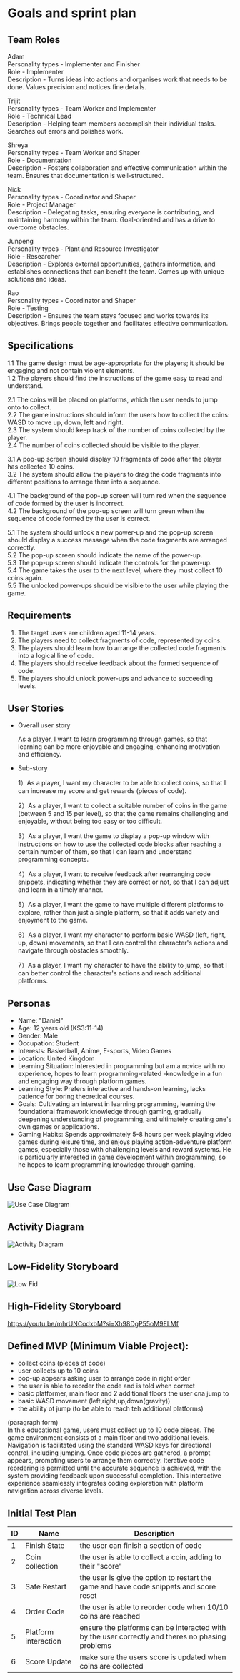# Goals and sprint plan

## Team Roles
Adam \
Personality types - Implementer and Finisher \
Role - Implementer \
Description - Turns ideas into actions and organises work that needs to be done. Values precision and notices fine details.

Trijit \
Personality types - Team Worker and Implementer \
Role - Technical Lead \
Description - Helping team members accomplish their individual tasks. Searches out errors and polishes work.

Shreya \
Personality types - Team Worker and Shaper \
Role - Documentation \
Description - Fosters collaboration and effective communication within the team. Ensures that documentation is well-structured.

Nick \
Personality types - Coordinator and Shaper \
Role - Project Manager \
Description - Delegating tasks, ensuring everyone is contributing, and maintaining harmony within the team. Goal-oriented and has a drive to overcome obstacles.

Junpeng \
Personality types - Plant and Resource Investigator \
Role - Researcher \
Description - Explores external opportunities, gathers information, and establishes connections that can benefit the team. Comes up with unique solutions and ideas.

Rao \
Personality types - Coordinator and Shaper \
Role - Testing \
Description - Ensures the team stays focused and works towards its objectives. Brings people together and facilitates effective communication. 


## Specifications

1.1 The game design must be age-appropriate for the players; it should be engaging and not contain violent elements.\
1.2 The players should find the instructions of the game easy to read and understand.

2.1 The coins will be placed on platforms, which the user needs to jump onto to collect.\
2.2 The game instructions should inform the users how to collect the coins: WASD to move up, down, left and right.\
2.3 The system should keep track of the number of coins collected by the player.\
2.4 The number of coins collected should be visible to the player.

3.1 A pop-up screen should display 10 fragments of code after the player has collected 10 coins.\
3.2 The system should allow the players to drag the code fragments into different positions to arrange them into a sequence.

4.1 The background of the pop-up screen will turn red when the sequence of code formed by the user is incorrect.\
4.2 The background of the pop-up screen will turn green when the sequence of code formed by the user is correct.

5.1 The system should unlock a new power-up and the pop-up screen should display a success message when the code fragments are arranged correctly.\
5.2 The pop-up screen should indicate the name of the power-up. \
5.3 The pop-up screen should indicate the controls for the power-up.\
5.4 The game takes the user to the next level, where they must collect 10 coins again.\
5.5 The unlocked power-ups should be visible to the user while playing the game.

## Requirements

1. The target users are children aged 11-14 years.
2. The players need to collect fragments of code, represented by coins.
3. The players should learn how to arrange the collected code fragments into a logical line of code.
4. The players should receive feedback about the formed sequence of code.
5. The players should unlock power-ups and advance to succeeding levels.

## User Stories
 - Overall user story
 
   As a player, I want to learn programming through games, so that learning can be more enjoyable and engaging, enhancing motivation and efficiency.
 - Sub-story

   1）As a player, I want my character to be able to collect coins, so that I can increase my score and get rewards (pieces of code).

   2）As a player, I want to collect a suitable number of coins in the game (between 5 and 15 per level), so that the game remains challenging and enjoyable, without being too easy or too difficult.

   3）As a player, I want the game to display a pop-up window with instructions on how to use the collected code blocks after reaching a certain number of them, so that I can learn and understand programming concepts.

   4）As a player, I want to receive feedback after rearranging code snippets, indicating whether they are correct or not, so that I can adjust and learn in a timely manner.

   5）As a player, I want the game to have multiple different platforms to explore, rather than just a single platform, so that it adds variety and enjoyment to the game.

   6）As a player, I want my character to perform basic WASD (left, right, up, down) movements, so that I can control the character's actions and navigate through obstacles smoothly.

   7）As a player, I want my character to have the ability to jump, so that I can better control the character's actions and reach additional platforms.
   
## Personas
 - Name: "Daniel"
 - Age: 12 years old (KS3:11-14)
 - Gender: Male
 - Occupation: Student
 - Interests: Basketball, Anime, E-sports, Video Games
 - Location: United Kingdom
 - Learning Situation: Interested in programming but am a novice with no experience, hopes to learn programming-related -knowledge in a fun and engaging way through platform games.
 - Learning Style: Prefers interactive and hands-on learning, lacks patience for boring theoretical courses.
 - Goals: Cultivating an interest in learning programming, learning the foundational framework knowledge through gaming, gradually deepening understanding of programming, and ultimately creating one's own games or applications.
 - Gaming Habits: Spends approximately 5-8 hours per week playing video games during leisure time, and enjoys playing action-adventure platform games, especially those with challenging levels and reward systems. He is particularly interested in game development within programming, so he hopes to learn programming knowledge through gaming.

## Use Case Diagram

![Use Case Diagram](/Res/Use%20case%20diagram.png)
## Activity Diagram

![Activity Diagram](/Res/activity%20diagram.PNG)
## Low-Fidelity Storyboard

![Low Fid](/Res/MVP%20Storyboard.jpg )

## High-Fidelity Storyboard
https://youtu.be/mhrUNCodxbM?si=Xh98DgP55oM9ELMf


## Defined MVP (Minimum Viable Project): 
 - collect coins (pieces of code)
 - user collects up to 10 coins
 - pop-up appears asking user to arrange code in right order
 - the user is able to reorder the code and is told when correct
 - basic platformer, main floor and 2 additional floors the user cna jump to
 - basic WASD movement (left,right,up,down(gravity))
 - the ability ot jump (to be able to reach teh additional platforms)

(paragraph form)\
In this educational game, users must collect up to 10 code pieces. The game environment consists of a main floor and two additional levels. Navigation is facilitated using the standard WASD keys for directional control, including jumping. Once code pieces are gathered, a prompt appears, prompting users to arrange them correctly. Iterative code reordering is permitted until the accurate sequence is achieved, with the system providing feedback upon successful completion. This interactive experience seamlessly integrates coding exploration with platform navigation across diverse levels.


## Initial Test Plan

| ID | Name | Description |
| --- |----- | ----- |
| 1 | Finish State | the user can finish a section of code |
| 2| Coin collection| the user is able to collect a coin, adding to their "score"|
|3| Safe Restart| the user is give the option to restart the game and have code snippets and score reset |
|4| Order Code | the user is able to reorder code when 10/10 coins are reached|
|5| Platform interaction| ensure the platforms can be interacted with by the user correctly and theres no phasing problems|
|6|Score Update| make sure the users score is updated when coins are collected|


